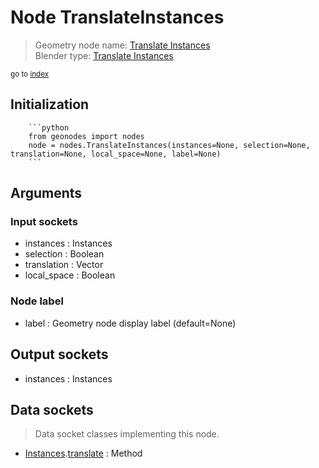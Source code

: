 
# Node TranslateInstances

> Geometry node name: [Translate Instances](https://docs.blender.org/manual/en/latest/modeling/geometry_nodes/instances/translate_instances.html)<br>
  Blender type: [Translate Instances](https://docs.blender.org/api/current/bpy.types.GeometryNodeTranslateInstances.html)
  
<sub>go to [index](/docs/index.md)</sub>

Initialization
--------------
        
        ```python
        from geonodes import nodes
        node = nodes.TranslateInstances(instances=None, selection=None, translation=None, local_space=None, label=None)
        ```



## Arguments


### Input sockets

- instances : Instances
- selection : Boolean
- translation : Vector
- local_space : Boolean

### Node label

- label : Geometry node display label (default=None)

## Output sockets

- instances : Instances

## Data sockets

> Data socket classes implementing this node.
  
  
- [Instances](/docs/sockets/Instances.md).[translate](/docs/sockets/Instances.md#translate) : Method
  
